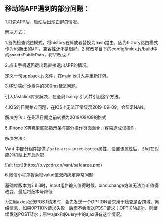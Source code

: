 ## 移动端APP遇到的部分问题：

1.打包APP后，启动后出现白屏的情况。

解决方式：

1.首先检查路由模式，将history去掉或者替换为hash路由，因为history路由模式作为h5新出的API，兼容性还不是很好。2.修改项目下的config/index.js/build中的assetsPublicPath，将'/'改成'./'

2.点击手机返回键出现直接退出APP的情况。

定义一份appback.js文件，在main.js引入并重新打包。

3.移动端click事件的300ms延迟问题。

引入fastclick库来解决，在全局main.js引入并引用这个方法。

4.iOS的日期格式问题，在iOS上无法正常显示2019-09-09，会显示NAN。

解决方法：在处理日期之前转换为2019/09/09的格式

5.iPhone X等机型底部指示条与部分操作页面重合，容易造成误操作。

解决方法：

Vant 中部分组件提供了`safe-area-inset-bottom`属性，设置该属性后，即可在对应的机型上开启适配

<!-- 在 head 标签中添加 meta 标签，并设置 viewport-fit=cover 值 -->

<meta name="viewport" content="width=device-width, initial-scale=1.0, maximum-scale=1.0, minimum-scale=1.0, viewport-fit=cover">
<!-- 开启 safe-area-inset-bottom 属性 -->
<van-number-keyboard safe-area-inset-bottom />
![alt text](https://b.yzcdn.cn/vant/safearea.png)

6.微信小程序搜索框value值双向绑定异常问题

基础库版本为2.9.3时，input组件输入值得时候，bind:change方法无法监听值得改变，最后将版本号降低

7.使用axios发送POST请求时，会先发送一个OPTION请求用于检查是否跨域、网络信息，如果OPTION请求失败，后面不会发送POST请求；OPTION成功，则继续发送POST请求；原生ajax和jQuery中的ajax没有这个情况。
